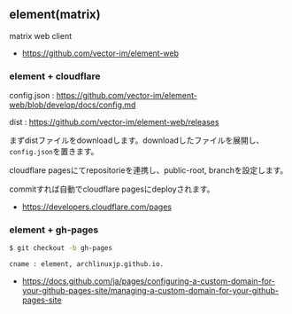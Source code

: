 ## element(matrix)

matrix web client

- https://github.com/vector-im/element-web

### element + cloudflare

config.json : https://github.com/vector-im/element-web/blob/develop/docs/config.md

dist : https://github.com/vector-im/element-web/releases

まずdistファイルをdownloadします。downloadしたファイルを展開し、`config.json`を置きます。

cloudflare pagesにてrepositorieを連携し、public-root, branchを設定します。

commitすれば自動でcloudflare pagesにdeployされます。

- https://developers.cloudflare.com/pages

### element + gh-pages

```sh
$ git checkout -b gh-pages

cname : element, archlinuxjp.github.io.
```

- https://docs.github.com/ja/pages/configuring-a-custom-domain-for-your-github-pages-site/managing-a-custom-domain-for-your-github-pages-site
